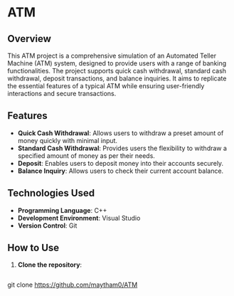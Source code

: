 # ATM 

## Overview

This ATM project is a comprehensive simulation of an Automated Teller Machine (ATM) system, designed to provide users with a range of banking functionalities. The project supports quick cash withdrawal, standard cash withdrawal, deposit transactions, and balance inquiries. It aims to replicate the essential features of a typical ATM while ensuring user-friendly interactions and secure transactions.

## Features

- **Quick Cash Withdrawal**: Allows users to withdraw a preset amount of money quickly with minimal input.
- **Standard Cash Withdrawal**: Provides users the flexibility to withdraw a specified amount of money as per their needs.
- **Deposit**: Enables users to deposit money into their accounts securely.
- **Balance Inquiry**: Allows users to check their current account balance.

## Technologies Used

- **Programming Language**: C++
- **Development Environment**: Visual Studio
- **Version Control**: Git

## How to Use

1. **Clone the repository**:
   ```sh
 git clone https://github.com/maytham0/ATM
